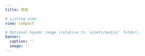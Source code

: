 ```yaml
---
title: 项目

# Listing view
view: compact

# Optional header image (relative to `assets/media/` folder).
banner:
  caption: ''
  image: ''
---
```

